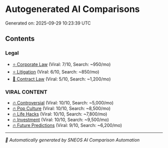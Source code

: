 # Autogenerated AI Comparisons

Generated on: 2025-09-29 10:23:39 UTC

## Contents

### Legal
- [⭐ Corporate Law](./chatgpt-vs-grok-vs-gemini-legal-corporate-law-2025.md) (Viral: 7/10, Search: ~950/mo)
- [⭐ Litigation](./chatgpt-vs-grok-vs-gemini-legal-litigation-2025.md) (Viral: 6/10, Search: ~850/mo)
- [📝 Contract Law](./chatgpt-vs-grok-vs-gemini-legal-contract-law-2025.md) (Viral: 5/10, Search: ~1,200/mo)

### VIRAL CONTENT
- [🔥 Controversial](./chatgpt-vs-grok-vs-gemini-viral-content-controversial-2025.md) (Viral: 10/10, Search: ~5,000/mo)
- [🔥 Pop Culture](./chatgpt-vs-grok-vs-gemini-viral-content-pop-culture-2025.md) (Viral: 10/10, Search: ~8,500/mo)
- [🔥 Life Hacks](./chatgpt-vs-grok-vs-gemini-viral-content-life-hacks-2025.md) (Viral: 10/10, Search: ~7,800/mo)
- [🔥 Investment](./chatgpt-vs-grok-vs-gemini-viral-content-investment-2025.md) (Viral: 10/10, Search: ~9,500/mo)
- [🔥 Future Predictions](./chatgpt-vs-grok-vs-gemini-viral-content-future-predictions-2025.md) (Viral: 9/10, Search: ~6,200/mo)

---
*🤖 Automatically generated by SNEOS AI Comparison Automation*
